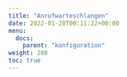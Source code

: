 ```yaml
---
title: "Anrufwarteschlangen"
date: 2022-01-20T00:11:22+00:00
menu:
  docs:
    parent: "konfiguration"
weight: 208
toc: true
---
```


